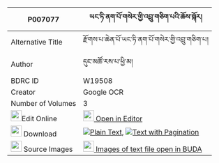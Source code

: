 |P007077|ཡང་ཏི་ནག་པོ་གསེར་གྱི་འབྲུ་གཅིག་པའི་ཆོས་སྐོར། 
| --- | --- 
|Alternative Title |རྫོགས་པ་ཆེན་པོ་ཡང་ཏི་ནག་པོ་གསེར་གྱི་འབྲུ་གཅིག་པ།
|Author| དུང་མཚོ་རས་པ་ཕྱི་མ།
|BDRC ID | W19508
|Creator | Google OCR
|Number of Volumes| 3
|<img width="25" src="https://img.icons8.com/color/25/000000/edit-property.png">Edit Online| [<img width="25" src="https://avatars.githubusercontent.com/u/45091458?s=200&v=4"> Open in Editor](http://editor.openpecha.org/P007077)
|<img width="25" src="https://img.icons8.com/fluent/48/000000/download-2.png"/>  Download | [![](https://img.icons8.com/color/20/000000/txt.png)Plain Text](https://github.com/Openpecha/P007077/releases/download/v1/yang_ti_nakpo_ser_gyi_dru_chik_plain_P007077.zip), [![](https://img.icons8.com/color/20/000000/txt.png)Text with Pagination](https://github.com/Openpecha/P007077/releases/download/v1/yang_ti_nakpo_ser_gyi_dru_chik_pages_P007077.zip)
|<img width="25" src="https://img.icons8.com/plasticine/100/000000/pictures-folder.png"/>  Source Images | [<img width="25" src="https://library.bdrc.io/icons/BUDA-small.svg"> Images of text file open in BUDA](https://library.bdrc.io/show/bdr:W19508)